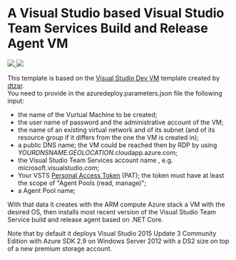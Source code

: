 # A Visual Studio based Visual Studio Team Services Build and Release Agent VM

<a href="https://portal.azure.com/#create/Microsoft.Template/uri/https%3A%2F%2Fraw.githubusercontent.com%2FAzure%2Fazure-quickstart-templates%2Fmaster%2Fvisual-studio-vsobuildagent-vm%2Fazuredeploy.json" target="_blank">
    <img src="http://azuredeploy.net/deploybutton.png"/>
</a>
<a href="http://armviz.io/#/?load=https%3A%2F%2Fraw.githubusercontent.com%2FAzure%2Fazure-quickstart-templates%2Fmaster%2Fvisual-studio-vsobuildagent-vm%2Fazuredeploy.json" target="_blank">
    <img src="http://armviz.io/visualizebutton.png"/>
</a>

This template is based on the <a href="https://github.com/Azure/azure-quickstart-templates/tree/master/visual-studio-dev-vm">Visual Studio Dev VM</a> template created by [dtzar](https://github.com/dtzar).  
You need to provide in the azuredeploy.parameters.json file the following input:
* the name of the Vurtual Machine to be created;
* the user name of password and the administrative account of the VM;
* the name of an existing virtual network and of its subnet (and of its resource group if it differs from the one the VM is created in);
* a public DNS name; the VM could be reached then by RDP by using *YOURDNSNAME.GEOLOCATION*.cloudapp.azure.com;
* the Visual Studio Team Services account name , e.g. microsoft.visualstudio.com;
* Your VSTS <a href="https://www.visualstudio.com/en-us/get-started/setup/use-personal-access-tokens-to-authenticate">Personal Access Token</a> (PAT); the token must have at least the scope of "Agent Pools (read, manage)";
* a Agent Pool name;

With that data it creates with the ARM compute Azure stack a VM with the desired OS, then installs most recent version of the Visual Studio Team Service build and release agent based on .NET Core.

Note that by default it deploys Visual Studio 2015 Update 3 Community Edition with Azure SDK 2.9 on Windows Server 2012 with a DS2 size on top of a new premium storage account.
